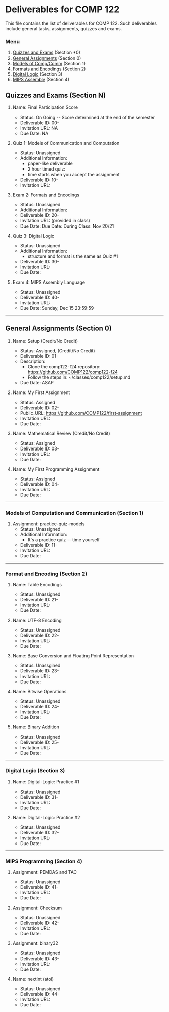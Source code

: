 # Deliverables for COMP 122

This file contains the list of deliverables for COMP 122. Such deliverables include general tasks, assignments, quizzes and exams.

### Menu
1. [Quizzes and Exams](#quizzes) (Section *0)
1. [General Assignments](#general) (Section 0)
1. [Models of Comp/Comm](#models) (Section 1)
1. [Formats and Encodings](#formats) (Section 2)
1. [Digital Logic](#digital) (Section 3)
1. [MIPS Assembly](#mips) (Section 4)

<h2 id="quizzes">Quizzes and Exams (Section N)</h2>

1. Name: Final Participation Score
   - Status: On Going -- Score determined at the end of the semester
   - Deliverable ID: 00-
   - Invitation URL: NA
   - Due Date: NA


1. Quiz 1: Models of Communication and Computation
   - Status: Unassigned
   - Additional Information: 
     - paper-like deliverable
     - 2 hour timed quiz: 
     - time starts when you accept the assignment
   - Deliverable ID: 10-
   - Invitation URL: 

1. Exam 2: Formats and Encodings
   - Status: Unassigned
   - Additional Information: 
   - Deliverable ID: 20-
   - Invitation URL: (provided in class)
   - Due Date: Due Date: During Class: Nov 20/21

1. Quiz 3: Digital Logic
   - Status: Unassigned
   - Additional Information: 
     - structure and format is the same as Quiz #1
   - Deliverable ID: 30-
   - Invitation URL: 
   - Due Date: 

1. Exam 4: MIPS Assembly Language
   - Status: Unassigned
   - Deliverable ID: 40-
   - Invitation URL:
   - Due Date: Sunday, Dec 15 23:59:59


---
<h2 id="general">General Assignments (Section 0)</h2>


1. Name: Setup (Credit/No Credit)
   - Status: Assigned, (Credit/No Credit)
   - Deliverable ID: 01-
   - Description:
     * Clone the comp122-f24 repository: https://github.com/COMP122/comp122-f24
     * Follow the steps in: ~/classes/comp122/setup.md
   - Due Date: ASAP

1. Name: My First Assignment
   - Status: Assigned
   - Deliverable ID: 02-
   - Public_URL: https://github.com/COMP122/first-assignment
   - Invitation URL: 
   - Due Date: 


1. Name: Mathematical Review (Credit/No Credit)
   - Status: Assigned
   - Deliverable ID: 03-
   - Invitation URL: 
   - Due Date: 

1. Name: My First Programming Assignment
   - Status: Assigned
   - Deliverable ID: 04-
   - Invitation URL: 
   - Due Date: 

---

<h3 id="models">Models of Computation and Communication (Section 1)</h3>

1. Assignment: practice-quiz-models
   - Status: Unassigned
   - Additional Information: 
     - It's a practice quiz -- time yourself
   - Deliverable ID: 11-
   - Invitation URL: 
   - Due Date: 

---

<h3 id="format">Format and Encoding (Section 2)</h3>

1. Name: Table Encodings
   - Status: Unassigned
   - Deliverable ID: 21-
   - Invitation URL: 
   - Due Date: 
   
1. Name: UTF-8 Encoding
   - Status: Unassigned
   - Deliverable ID: 22-
   - Invitation URL: 
   - Due Date: 
    
1. Name: Base Conversion and Floating Point Representation
   - Status: Unassgined
   - Deliverable ID: 23-
   - Invitation URL: 
   - Due Date: 
 
1. Name: Bitwise Operations
   - Status: Unassigned
   - Deliverable ID: 24-
   - Invitation URL: 
   - Due Date: 

1. Name: Binary Addition
   - Status: Unassigned
   - Deliverable ID: 25-
   - Invitation URL: 
   - Due Date: 


---

<h3 id="digital">Digital Logic (Section 3)</h3>

1. Name: Digital-Logic: Practice #1
   - Status: Unassigned
   - Deliverable ID: 31-
   - Invitation URL: 
   - Due Date:

1. Name: Digital-Logic: Practice #2
   - Status: Unassigned
   - Deliverable ID: 32-
   - Invitation URL: 
   - Due Date:

---
<h3 id="mips">MIPS Programming (Section 4)</h3>

1. Assignment: PEMDAS and TAC
   - Status: Unassigned
   - Deliverable ID: 41-
   - Invitation URL: 
   - Due Date: 

1. Assignment: Checksum
   - Status: Unassigned
   - Deliverable ID: 42-
   - Invitation URL: 
   - Due Date: 

1. Assignment: binary32 
   - Status: Unassigned
   - Deliverable ID: 43-
   - Invitation URL: 
   - Due Date: 


1. Name: nextInt (atoi)
   - Status: Unassigned
   - Deliverable ID: 44-
   - Invitation URL: 
   - Due Date: 


